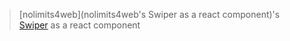 > [nolimits4web](nolimits4web's Swiper as a react component)'s [Swiper](https://github.com/nolimits4web/swiper/) as a react component

